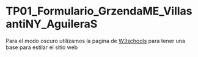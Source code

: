# TP01_Formulario_GrzendaME_VillasantiNY_AguileraS
Para el modo oscuro utilizamos la pagina de [W3schools](https://www.w3schools.com/howto/howto_js_toggle_dark_mode.asp) para tener una base para estilar el sitio web